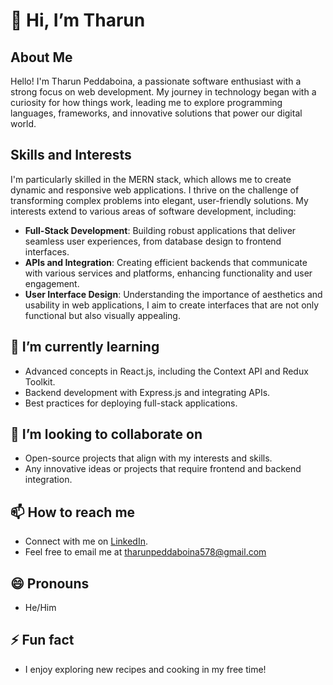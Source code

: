 # 👋 Hi, I’m Tharun

## About Me
Hello! I'm Tharun Peddaboina, a passionate software enthusiast with a strong focus on web development. My journey in technology began with a curiosity for how things work, leading me to explore programming languages, frameworks, and innovative solutions that power our digital world.

## Skills and Interests
I'm particularly skilled in the MERN stack, which allows me to create dynamic and responsive web applications. I thrive on the challenge of transforming complex problems into elegant, user-friendly solutions. My interests extend to various areas of software development, including:
- **Full-Stack Development**: Building robust applications that deliver seamless user experiences, from database design to frontend interfaces.
- **APIs and Integration**: Creating efficient backends that communicate with various services and platforms, enhancing functionality and user engagement.
- **User Interface Design**: Understanding the importance of aesthetics and usability in web applications, I aim to create interfaces that are not only functional but also visually appealing.

## 🌱 I’m currently learning
- Advanced concepts in React.js, including the Context API and Redux Toolkit.
- Backend development with Express.js and integrating APIs.
- Best practices for deploying full-stack applications.

## 💞️ I’m looking to collaborate on
- Open-source projects that align with my interests and skills.
- Any innovative ideas or projects that require frontend and backend integration.

## 📫 How to reach me
- Connect with me on [LinkedIn](https://linkedin.com/in/tharun-peddaboina-ab3b9522b/).
- Feel free to email me at [  tharunpeddaboina578@gmail.com](mailto:your-email@example.com) 

## 😄 Pronouns
- He/Him

## ⚡ Fun fact
- I enjoy exploring new recipes and cooking in my free time!

<!---
Tharunpeddaboina/Tharunpeddaboina is a ✨ special ✨ repository because its `README.md` (this file) appears on your GitHub profile.
You can click the Preview link to take a look at your changes.
--->
